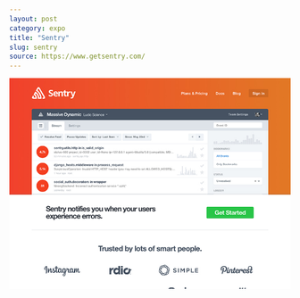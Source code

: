 ```yaml
---
layout: post
category: expo
title: "Sentry"
slug: sentry
source: https://www.getsentry.com/
---
```


<img src="/screenshots/sentry.jpg">
